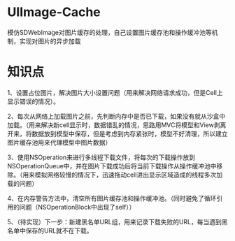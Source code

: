 # UIImage-Cache
模仿SDWebImage对图片缓存的处理，自己设置图片缓存池和操作缓冲池等机制，实现对图片的异步加载
# 知识点

1、设置占位图片，解决图片大小设置问题（用来解决网络请求成功，但是Cell上显示错误的情况）。

2、每次从网络上加载图片之前，先判断内存中是否已下载，如果没有就从沙盒中加载。（用来解决新cell显示时，数据错乱的情况，思路用MVC将模型和View剥离开来，将数据放到模型中保存，但是考虑到内存紧张时，模型不好清理，所以建立图片缓存池用来代理模型中图片数据）

3、使用NSOperation来进行多线程下载文件，将每次的下载操作放到NSOperationQueue中，并在图片下载成功后将当前下载操作从操作缓冲池中移除。（用来模拟网络较慢的情况下，迅速拖动cell进出显示区域造成的线程多次加载的问题）

4、在内存警告方法中，清空所有图片缓存池和操作缓冲池。（同时避免了循环引用的问题（NSOperationBlock中出现了self））

5、（待实现）下一步：新建黑名单URL组，用来记录下载失败的URL，每当遇到黑名单中保存的URL就不在下载。
